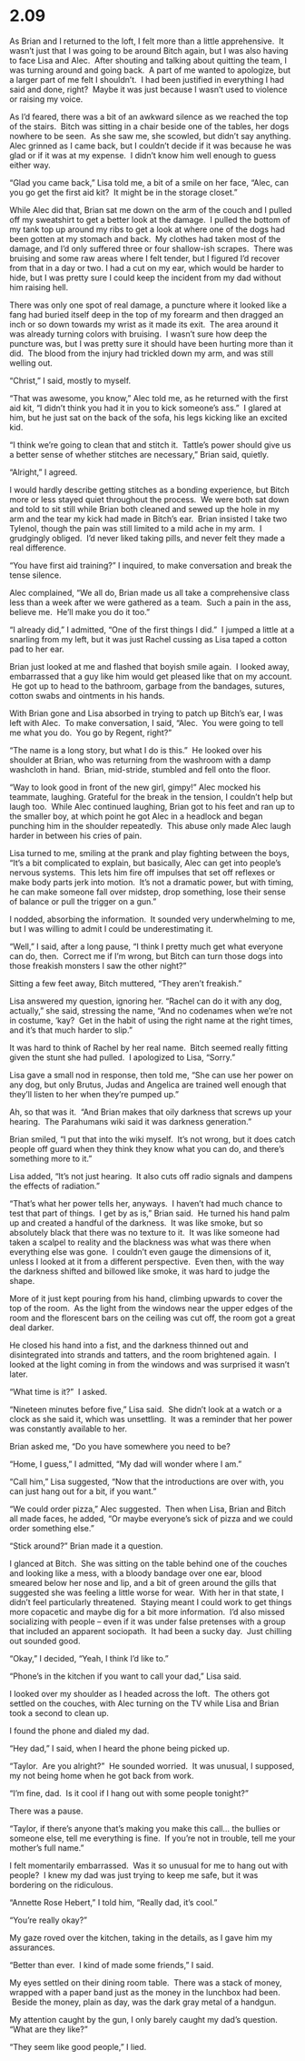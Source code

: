 # 2.09

As Brian and I returned to the loft, I felt more than a little apprehensive.  It wasn’t just that I was going to be around Bitch again, but I was also having to face Lisa and Alec.  After shouting and talking about quitting the team, I was turning around and going back.  A part of me wanted to apologize, but a larger part of me felt I shouldn’t.  I had been justified in everything I had said and done, right?  Maybe it was just because I wasn’t used to violence or raising my voice.

As I’d feared, there was a bit of an awkward silence as we reached the top of the stairs.  Bitch was sitting in a chair beside one of the tables, her dogs nowhere to be seen.  As she saw me, she scowled, but didn’t say anything.  Alec grinned as I came back, but I couldn’t decide if it was because he was glad or if it was at my expense.  I didn’t know him well enough to guess either way.

“Glad you came back,” Lisa told me, a bit of a smile on her face, “Alec, can you go get the first aid kit?  It might be in the storage closet.”

While Alec did that, Brian sat me down on the arm of the couch and I pulled off my sweatshirt to get a better look at the damage.  I pulled the bottom of my tank top up around my ribs to get a look at where one of the dogs had been gotten at my stomach and back.  My clothes had taken most of the damage, and I’d only suffered three or four shallow-ish scrapes.  There was bruising and some raw areas where I felt tender, but I figured I’d recover from that in a day or two. I had a cut on my ear, which would be harder to hide, but I was pretty sure I could keep the incident from my dad without him raising hell.

There was only one spot of real damage, a puncture where it looked like a fang had buried itself deep in the top of my forearm and then dragged an inch or so down towards my wrist as it made its exit.  The area around it was already turning colors with bruising.  I wasn’t sure how deep the puncture was, but I was pretty sure it should have been hurting more than it did.  The blood from the injury had trickled down my arm, and was still welling out.

“Christ,” I said, mostly to myself.

“That was awesome, you know,” Alec told me, as he returned with the first aid kit, “I didn’t think you had it in you to kick someone’s ass.”  I glared at him, but he just sat on the back of the sofa, his legs kicking like an excited kid.

“I think we’re going to clean that and stitch it.  Tattle’s power should give us a better sense of whether stitches are necessary,” Brian said, quietly.

“Alright,” I agreed.

I would hardly describe getting stitches as a bonding experience, but Bitch more or less stayed quiet throughout the process.  We were both sat down and told to sit still while Brian both cleaned and sewed up the hole in my arm and the tear my kick had made in Bitch’s ear.  Brian insisted I take two Tylenol, though the pain was still limited to a mild ache in my arm.  I grudgingly obliged.  I’d never liked taking pills, and never felt they made a real difference.

“You have first aid training?” I inquired, to make conversation and break the tense silence.

Alec complained, “We all do, Brian made us all take a comprehensive class less than a week after we were gathered as a team.  Such a pain in the ass, believe me.  He’ll make you do it too.”

“I already did,” I admitted, “One of the first things I did.”  I jumped a little at a snarling from my left, but it was just Rachel cussing as Lisa taped a cotton pad to her ear.

Brian just looked at me and flashed that boyish smile again.  I looked away, embarrassed that a guy like him would get pleased like that on my account.  He got up to head to the bathroom, garbage from the bandages, sutures, cotton swabs and ointments in his hands.

With Brian gone and Lisa absorbed in trying to patch up Bitch’s ear, I was left with Alec.  To make conversation, I said, “Alec.  You were going to tell me what you do.  You go by Regent, right?”

“The name is a long story, but what I do is this.”  He looked over his shoulder at Brian, who was returning from the washroom with a damp washcloth in hand.  Brian, mid-stride, stumbled and fell onto the floor.

“Way to look good in front of the new girl, gimpy!” Alec mocked his teammate, laughing. Grateful for the break in the tension, I couldn’t help but laugh too.  While Alec continued laughing, Brian got to his feet and ran up to the smaller boy, at which point he got Alec in a headlock and began punching him in the shoulder repeatedly.  This abuse only made Alec laugh harder in between his cries of pain.

Lisa turned to me, smiling at the prank and play fighting between the boys, “It’s a bit complicated to explain, but basically, Alec can get into people’s nervous systems.  This lets him fire off impulses that set off reflexes or make body parts jerk into motion.  It’s not a dramatic power, but with timing, he can make someone fall over midstep, drop something, lose their sense of balance or pull the trigger on a gun.”

I nodded, absorbing the information.  It sounded very underwhelming to me, but I was willing to admit I could be underestimating it.

“Well,” I said, after a long pause, “I think I pretty much get what everyone can do, then.  Correct me if I’m wrong, but Bitch can turn those dogs into those freakish monsters I saw the other night?”

Sitting a few feet away, Bitch muttered, “They aren’t freakish.”

Lisa answered my question, ignoring her. “Rachel can do it with any dog, actually,” she said, stressing the name, “And no codenames when we’re not in costume, ‘kay?  Get in the habit of using the right name at the right times, and it’s that much harder to slip.”

It was hard to think of Rachel by her real name.  Bitch seemed really fitting given the stunt she had pulled.  I apologized to Lisa, “Sorry.”

Lisa gave a small nod in response, then told me, “She can use her power on any dog, but only Brutus, Judas and Angelica are trained well enough that they’ll listen to her when they’re pumped up.”

Ah, so that was it.  “And Brian makes that oily darkness that screws up your hearing.  The Parahumans wiki said it was darkness generation.”

Brian smiled, “I put that into the wiki myself.  It’s not wrong, but it does catch people off guard when they think they know what you can do, and there’s something more to it.”

Lisa added, “It’s not just hearing.  It also cuts off radio signals and dampens the effects of radiation.”

“That’s what her power tells her, anyways.  I haven’t had much chance to test that part of things.  I get by as is,” Brian said.  He turned his hand palm up and created a handful of the darkness.  It was like smoke, but so absolutely black that there was no texture to it.  It was like someone had taken a scalpel to reality and the blackness was what was there when everything else was gone.  I couldn’t even gauge the dimensions of it, unless I looked at it from a different perspective.  Even then, with the way the darkness shifted and billowed like smoke, it was hard to judge the shape.

More of it just kept pouring from his hand, climbing upwards to cover the top of the room.  As the light from the windows near the upper edges of the room and the florescent bars on the ceiling was cut off, the room got a great deal darker.

He closed his hand into a fist, and the darkness thinned out and disintegrated into strands and tatters, and the room brightened again.  I looked at the light coming in from the windows and was surprised it wasn’t later.

“What time is it?”  I asked.

“Nineteen minutes before five,” Lisa said.  She didn’t look at a watch or a clock as she said it, which was unsettling.  It was a reminder that her power was constantly available to her.

Brian asked me, “Do you have somewhere you need to be?

“Home, I guess,” I admitted, “My dad will wonder where I am.”

“Call him,” Lisa suggested, “Now that the introductions are over with, you can just hang out for a bit, if you want.”

“We could order pizza,” Alec suggested.  Then when Lisa, Brian and Bitch all made faces, he added, “Or maybe everyone’s sick of pizza and we could order something else.”

“Stick around?” Brian made it a question.

I glanced at Bitch.  She was sitting on the table behind one of the couches and looking like a mess, with a bloody bandage over one ear, blood smeared below her nose and lip, and a bit of green around the gills that suggested she was feeling a little worse for wear.  With her in that state, I didn’t feel particularly threatened.  Staying meant I could work to get things more copacetic and maybe dig for a bit more information.  I’d also missed socializing with people – even if it was under false pretenses with a group that included an apparent sociopath.  It had been a sucky day.  Just chilling out sounded good.

“Okay,” I decided, “Yeah, I think I’d like to.”

“Phone’s in the kitchen if you want to call your dad,” Lisa said.

I looked over my shoulder as I headed across the loft.  The others got settled on the couches, with Alec turning on the TV while Lisa and Brian took a second to clean up.

I found the phone and dialed my dad.

“Hey dad,” I said, when I heard the phone being picked up.

“Taylor.  Are you alright?”  He sounded worried.  It was unusual, I supposed, my not being home when he got back from work.

“I’m fine, dad.  Is it cool if I hang out with some people tonight?”

There was a pause.

“Taylor, if there’s anyone that’s making you make this call… the bullies or someone else, tell me everything is fine.  If you’re not in trouble, tell me your mother’s full name.”

I felt momentarily embarrassed.  Was it so unusual for me to hang out with people?  I knew my dad was just trying to keep me safe, but it was bordering on the ridiculous.

“Annette Rose Hebert,” I told him, “Really dad, it’s cool.”

“You’re really okay?”

My gaze roved over the kitchen, taking in the details, as I gave him my assurances.

“Better than ever.  I kind of made some friends,” I said.

My eyes settled on their dining room table.  There was a stack of money, wrapped with a paper band just as the money in the lunchbox had been.  Beside the money, plain as day, was the dark gray metal of a handgun.

My attention caught by the gun, I only barely caught my dad’s question.  “What are they like?”

“They seem like good people,” I lied.
